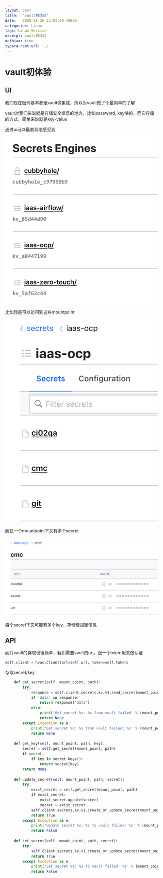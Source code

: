 ```yaml
---
layout: post
title:  "vault初体验"
date:   2020-11-26 23:01:00 +0800
categories: Linux
tags: Linux-Service
excerpt: vault初体验
mathjax: true
typora-root-url: ../
---
```


# vault初体验

## UI

我们现在密码基本都跟vault做集成，所以对vault做了个最简单的了解

vault对我们来说就是存储安全信息的地方，比如password, key啥的，而它存储的方式，简单来说就是key-value

通过ui可以最直观地感受到

![image-20201126153226372](/../assets/images/image-20201126153226372.png)

比如我是可以访问到这些mountpoint

![image-20201126153255594](/../assets/images/image-20201126153255594.png)

而在一个mountpoint下又有多个secret

![image-20201126153320440](/../assets/images/image-20201126153320440.png)

每个secret下又可能有多个key，存储着加密信息

## API

而对vault的存取也很简单，我们需要vault的url，跟一个token用来做认证

```python
self.client = hvac.Client(url=self.url, token=self.token)
```

存取secret/key

```python
    def get_secret(self, mount_point, path):
        try:
            response = self.client.secrets.kv.v1.read_secret(mount_point=mount_point, path=path)
            if 'data' in response:
                return response['data']
            else:
                print('Get secret %s: %s from vault failed' % (mount_point, path))
                return None
        except Exception as e:
            print('Get secret %s: %s from vault failed: %s' % (mount_point, path, e))
            return None

    def get_key(self, mount_point, path, key):
        secret = self.get_secret(mount_point, path)
        if secret:
            if key in secret.keys():
                return secret[key]
        return None

    def update_secret(self, mount_point, path, secret):
        try:
            exist_secret = self.get_secret(mount_point, path)
            if exist_secret:
                exist_secret.update(secret)
                secret = exist_secret
            self.client.secrets.kv.v1.create_or_update_secret(mount_point=mount_point, path=path, secret=secret)
            return True
        except Exception as e:
            print('Update secret %s: %s to vault failed: %s' % (mount_point, path, e))
            return False

    def set_secret(self, mount_point, path, secret):
        try:
            self.client.secrets.kv.v1.create_or_update_secret(mount_point=mount_point, path=path, secret=secret)
            return True
        except Exception as e:
            print('Set secret %s: %s to vault failed: %s' % (mount_point, path, e))
            return False
```